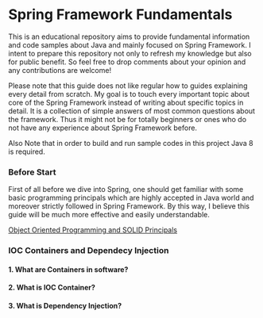 # Spring Framework Fundamentals
This is an educational repository aims to provide fundamental information and code samples about Java and mainly focused on Spring Framework. I intent to prepare this repository not only to refresh my knowledge but also for public benefit. So feel free to drop comments about your opinion and any contributions are welcome!

Please note that this guide does not like regular how to guides explaining every detail from scratch. My goal is to touch every important topic about core of the Spring Framework instead of writing about specific topics in detail. It is a collection of simple answers of most common questions about the framework. Thus it might not be for totally beginners or ones who do not have any experience about Spring Framework before.

Also Note that in order to build and run sample codes in this project Java 8 is required.

### Before Start
First of all before we dive into Spring, one should get familiar with some basic programming principals which are highly accepted in Java world and moreover strictly followed in Spring Framework. By this way, I believe this guide will be much more effective and easily understandable.

[Object Oriented Programming and SOLID Principals](https://yavuztas.dev/java/spring/2019/06/22/object-oriented-programming-and-solid-principles.html)

### IOC Containers and Dependecy Injection
#### 1. What are Containers in software?
#### 2. What is IOC Container?
#### 3. What is Dependency Injection?
